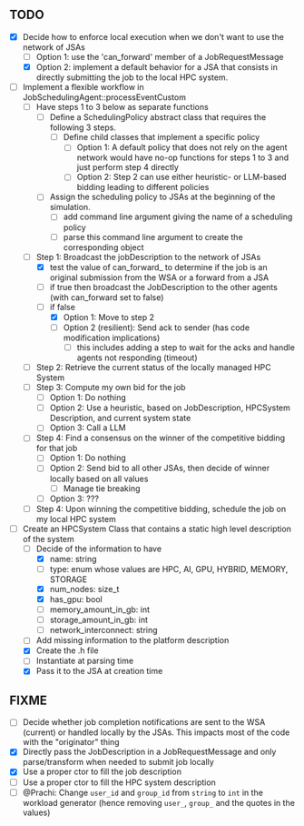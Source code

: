 ## TODO
- [x] Decide how to enforce local execution when we don't want to use the network of JSAs
  - [ ] Option 1: use the 'can_forward' member of a JobRequestMessage
  - [x] Option 2: implement a default behavior for a JSA that consists in directly submitting the job to the local HPC system. 
- [ ] Implement a flexible workflow in JobSchedulingAgent::processEventCustom
  - [ ] Have steps 1 to 3 below as separate functions
    - [ ] Define a SchedulingPolicy abstract class that requires the following 3 steps.
      - [ ] Define child classes that implement a specific policy
        - [ ] Option 1: A default policy that does not rely on the agent network would have no-op functions for steps 1 to 3 and just perform step 4 directly
        - [ ] Option 2: Step 2 can use either heuristic- or LLM-based bidding leading to different policies
    - [ ] Assign the scheduling policy to JSAs at the beginning of the simulation.
      - [ ] add command line argument giving the name of a scheduling policy
      - [ ] parse this command line argument to create the corresponding object
  - [ ] Step 1: Broadcast the jobDescription to the network of JSAs
      - [X] test the value of can_forward_ to determine if the job is an original submission from the WSA or a forward from a JSA
      - [ ] if true then broadcast the JobDescription to the other agents (with can_forward set to false)
      - [ ] if false
        - [X] Option 1: Move to step 2
        - [ ] Option 2 (resilient): Send ack to sender (has code modification implications)
          - [ ] this includes adding a step to wait for the acks and handle agents not responding (timeout)
  - [ ] Step 2: Retrieve the current status of the locally managed HPC System
  - [ ] Step 3: Compute my own bid for the job
      - [ ] Option 1: Do nothing
      - [ ] Option 2: Use a heuristic, based on JobDescription, HPCSystem Description, and current system state
      - [ ] Option 3: Call a LLM
  - [ ] Step 4: Find a consensus on the winner of the competitive bidding for that job
      - [ ] Option 1: Do nothing
      - [ ] Option 2: Send bid to all other JSAs, then decide of winner locally based on all values
        - [ ] Manage tie breaking
      - [ ] Option 3: ???
  - [ ] Step 4: Upon winning the competitive bidding, schedule the job on my local HPC system
- [ ] Create an HPCSystem Class that contains a static high level description of the system
  - [ ] Decide of the information to have
    - [x] name: string
    - [ ] type: enum whose values are HPC, AI, GPU, HYBRID, MEMORY, STORAGE
    - [x] num_nodes: size_t
    - [x] has_gpu: bool
    - [ ] memory_amount_in_gb: int
    - [ ] storage_amount_in_gb: int
    - [ ] network_interconnect: string 
  - [ ] Add missing information to the platform description 
  - [x] Create the .h file
  - [ ] Instantiate at parsing time
  - [x] Pass it to the JSA at creation time

## FIXME
- [ ] Decide whether job completion notifications are sent to the WSA (current) or handled locally by the JSAs. This impacts most of the code with the "originator" thing
- [X] Directly pass the JobDescription in a JobRequestMessage and only parse/transform when needed to submit job locally
- [X] Use a proper ctor to fill the job description
- [ ] Use a proper ctor to fill the HPC system description
- [ ] @Prachi: Change `user_id` and `group_id` from `string` to `int` in the workload generator (hence removing `user_`, `group_` and the quotes in the values)